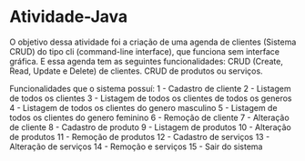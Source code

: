 # Atividade-Java
O objetivo dessa atividade foi a criação de uma agenda de clientes (Sistema CRUD) do tipo cli (command-line interface), que funciona sem interface gráfica.
E essa agenda tem as seguintes funcionalidades:
CRUD (Create, Read, Update e Delete) de clientes.
CRUD de produtos ou serviços.

Funcionalidades que o sistema possuí:
1 - Cadastro de cliente
2 - Listagem de todos os clientes
3 - Listagem de todos os clientes de todos os generos
4 - Listagem de todos os clientes do genero masculino
5 - Listagem de todos os clientes do genero feminino
6 - Remoção de cliente
7 - Alteração de cliente
8 - Cadastro de produto
9 - Listagem de produtos
10 - Alteração de produtos
11 - Remoção de produtos
12 - Cadastro de serviços
13 - Alteração de serviços
14 - Remoção e serviços
15 - Sair do sistema
